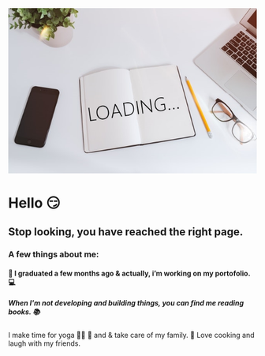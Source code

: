 
<img  src="assets/img/LOADING.jpg">

<h1>Hello 😏 </h1>

<h2>Stop looking, you have reached the right page.</h2>

<h3>A few things about me:</h3>

<h4> 🏫 I graduated a few months ago & actually, i’m working on my portofolio.💻</h4>

<h5>When I'm not developing and building things, you can find me reading books. 📚 </h5>
<span>I make time for yoga 🤸‍♀️ 🧘 and & take care of my family.</span>
<span>🥣 Love cooking and laugh with my friends.</span>
